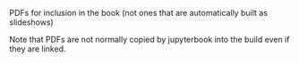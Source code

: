 PDFs for inclusion in the book (not ones that are automatically built as slideshows)

Note that PDFs are not normally copied by jupyterbook into the build even if they are linked.